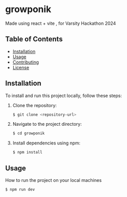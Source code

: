 # growponik

Made using react + vite , for Varsity Hackathon 2024

## Table of Contents

- [Installation](#installation)
- [Usage](#usage)
- [Contributing](#contributing)
- [License](#license)

## Installation

To install and run this project locally, follow these steps:

1. Clone the repository:

    ```bash
    $ git clone <repository-url>
    ```

2. Navigate to the project directory:

    ```bash
    $ cd growponik
    ```

3. Install dependencies using npm:

    ```bash
    $ npm install
    ```

## Usage

How to run the project on your local machines

```bash
$ npm run dev
```